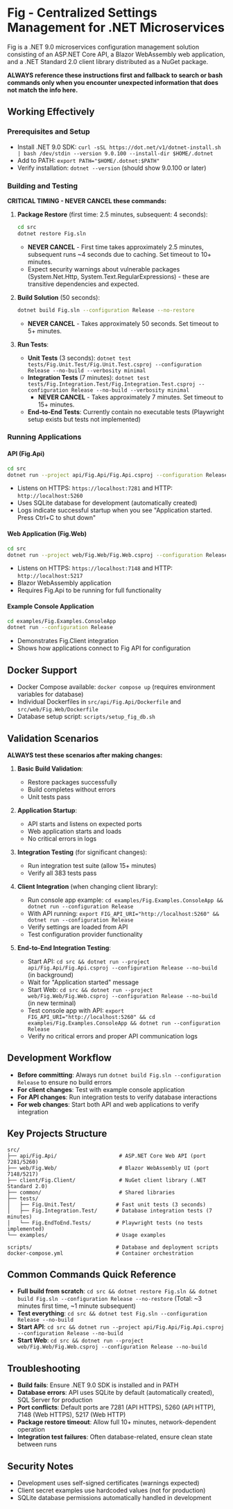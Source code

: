 # Fig - Centralized Settings Management for .NET Microservices

Fig is a .NET 9.0 microservices configuration management solution consisting of an ASP.NET Core API, a Blazor WebAssembly web application, and a .NET Standard 2.0 client library distributed as a NuGet package.

**ALWAYS reference these instructions first and fallback to search or bash commands only when you encounter unexpected information that does not match the info here.**

## Working Effectively

### Prerequisites and Setup
- Install .NET 9.0 SDK: `curl -sSL https://dot.net/v1/dotnet-install.sh | bash /dev/stdin --version 9.0.100 --install-dir $HOME/.dotnet`
- Add to PATH: `export PATH="$HOME/.dotnet:$PATH"`
- Verify installation: `dotnet --version` (should show 9.0.100 or later)

### Building and Testing
**CRITICAL TIMING - NEVER CANCEL these commands:**

1. **Package Restore** (first time: 2.5 minutes, subsequent: 4 seconds): 
   ```bash
   cd src
   dotnet restore Fig.sln
   ```
   - **NEVER CANCEL** - First time takes approximately 2.5 minutes, subsequent runs ~4 seconds due to caching. Set timeout to 10+ minutes.
   - Expect security warnings about vulnerable packages (System.Net.Http, System.Text.RegularExpressions) - these are transitive dependencies and expected.

2. **Build Solution** (50 seconds):
   ```bash
   dotnet build Fig.sln --configuration Release --no-restore
   ```
   - **NEVER CANCEL** - Takes approximately 50 seconds. Set timeout to 5+ minutes.

3. **Run Tests**:
   - **Unit Tests** (3 seconds): `dotnet test tests/Fig.Unit.Test/Fig.Unit.Test.csproj --configuration Release --no-build --verbosity minimal`
   - **Integration Tests** (7 minutes): `dotnet test tests/Fig.Integration.Test/Fig.Integration.Test.csproj --configuration Release --no-build --verbosity minimal`
     - **NEVER CANCEL** - Takes approximately 7 minutes. Set timeout to 15+ minutes.
   - **End-to-End Tests**: Currently contain no executable tests (Playwright setup exists but tests not implemented)

### Running Applications

#### API (Fig.Api)
```bash
cd src
dotnet run --project api/Fig.Api/Fig.Api.csproj --configuration Release --no-build
```
- Listens on HTTPS: `https://localhost:7281` and HTTP: `http://localhost:5260`
- Uses SQLite database for development (automatically created)
- Logs indicate successful startup when you see "Application started. Press Ctrl+C to shut down"

#### Web Application (Fig.Web)
```bash
cd src  
dotnet run --project web/Fig.Web/Fig.Web.csproj --configuration Release --no-build
```
- Listens on HTTPS: `https://localhost:7148` and HTTP: `http://localhost:5217`
- Blazor WebAssembly application
- Requires Fig.Api to be running for full functionality

#### Example Console Application
```bash
cd examples/Fig.Examples.ConsoleApp
dotnet run --configuration Release
```
- Demonstrates Fig.Client integration
- Shows how applications connect to Fig API for configuration

## Docker Support
- Docker Compose available: `docker compose up` (requires environment variables for database)
- Individual Dockerfiles in `src/api/Fig.Api/Dockerfile` and `src/web/Fig.Web/Dockerfile`
- Database setup script: `scripts/setup_fig_db.sh`

## Validation Scenarios

**ALWAYS test these scenarios after making changes:**

1. **Basic Build Validation**:
   - Restore packages successfully
   - Build completes without errors
   - Unit tests pass

2. **Application Startup**:
   - API starts and listens on expected ports
   - Web application starts and loads
   - No critical errors in logs

3. **Integration Testing** (for significant changes):
   - Run integration test suite (allow 15+ minutes)
   - Verify all 383 tests pass

4. **Client Integration** (when changing client library):
   - Run console app example: `cd examples/Fig.Examples.ConsoleApp && dotnet run --configuration Release`
   - With API running: `export FIG_API_URI="http://localhost:5260" && dotnet run --configuration Release`
   - Verify settings are loaded from API
   - Test configuration provider functionality

5. **End-to-End Integration Testing**:
   - Start API: `cd src && dotnet run --project api/Fig.Api/Fig.Api.csproj --configuration Release --no-build` (in background)
   - Wait for "Application started" message
   - Start Web: `cd src && dotnet run --project web/Fig.Web/Fig.Web.csproj --configuration Release --no-build` (in new terminal)
   - Test console app with API: `export FIG_API_URI="http://localhost:5260" && cd examples/Fig.Examples.ConsoleApp && dotnet run --configuration Release`
   - Verify no critical errors and proper API communication logs

## Development Workflow

- **Before committing**: Always run `dotnet build Fig.sln --configuration Release` to ensure no build errors
- **For client changes**: Test with example console application
- **For API changes**: Run integration tests to verify database interactions
- **For web changes**: Start both API and web applications to verify integration

## Key Projects Structure

```
src/
├── api/Fig.Api/                    # ASP.NET Core Web API (port 7281/5260)
├── web/Fig.Web/                    # Blazor WebAssembly UI (port 7148/5217)
├── client/Fig.Client/              # NuGet client library (.NET Standard 2.0)
├── common/                         # Shared libraries
├── tests/
│   ├── Fig.Unit.Test/             # Fast unit tests (3 seconds)
│   ├── Fig.Integration.Test/      # Database integration tests (7 minutes)
│   └── Fig.EndToEnd.Tests/        # Playwright tests (no tests implemented)
└── examples/                      # Usage examples

scripts/                           # Database and deployment scripts
docker-compose.yml                 # Container orchestration
```

## Common Commands Quick Reference

- **Full build from scratch**: `cd src && dotnet restore Fig.sln && dotnet build Fig.sln --configuration Release --no-restore` (Total: ~3 minutes first time, ~1 minute subsequent)
- **Test everything**: `cd src && dotnet test Fig.sln --configuration Release --no-build`
- **Start API**: `cd src && dotnet run --project api/Fig.Api/Fig.Api.csproj --configuration Release --no-build`
- **Start Web**: `cd src && dotnet run --project web/Fig.Web/Fig.Web.csproj --configuration Release --no-build`

## Troubleshooting

- **Build fails**: Ensure .NET 9.0 SDK is installed and in PATH
- **Database errors**: API uses SQLite by default (automatically created), SQL Server for production
- **Port conflicts**: Default ports are 7281 (API HTTPS), 5260 (API HTTP), 7148 (Web HTTPS), 5217 (Web HTTP)
- **Package restore timeout**: Allow full 10+ minutes, network-dependent operation
- **Integration test failures**: Often database-related, ensure clean state between runs

## Security Notes

- Development uses self-signed certificates (warnings expected)
- Client secret examples use hardcoded values (not for production)
- SQLite database permissions automatically handled in development